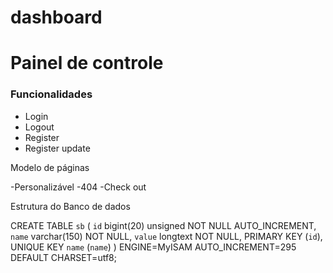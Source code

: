 # dashboard
<h1>Painel de controle</h1>

<h3>Funcionalidades</h3> 

* Login
* Logout
* Register
* Register update

Modelo de páginas 

-Personalizável -404 -Check out

Estrutura do Banco de dados

CREATE TABLE `sb` (
  `id` bigint(20) unsigned NOT NULL AUTO_INCREMENT,
  `name` varchar(150) NOT NULL,
  `value` longtext NOT NULL,
  PRIMARY KEY (`id`),
  UNIQUE KEY `name` (`name`)
) ENGINE=MyISAM AUTO_INCREMENT=295 DEFAULT CHARSET=utf8;


